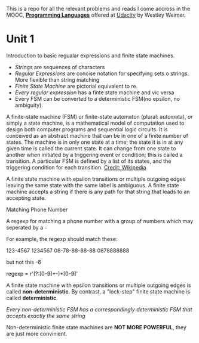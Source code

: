 This is a repo for all the relevant problems and reads I come accross in
the MOOC, [**Programming Languages**](https://www.udacity.com/course/cs262) offered at [Udacity](https://www.udacity.com) by Westley Weimer.


# Unit 1

Introduction to basic regualar expressions and finite state machines.

-  *Strings* are sequences of characters
-  *Regular Expressions* are concise notation for specifying sets o strings. More flexible than string matching
-  *Finite State Machine* are pictorial equivalent to re.
-  *Every regular expression* has a finte state machine and vic versa
-  Every FSM can be converted to a deterministic FSM(no epsilon, no ambiguity).

A finite-state machine (FSM) or finite-state automaton (plural: automata), or simply a state machine, is a mathematical model of computation used to design both computer programs and sequential logic circuits. It is conceived as an abstract machine that can be in one of a finite number of states. The machine is in only one state at a time; the state it is in at any given time is called the current state. It can change from one state to another when initiated by a triggering event or condition; this is called a transition. A particular FSM is defined by a list of its states, and the triggering condition for each transition.
[Credit: Wikipedia](http://en.wikipedia.org/wiki/Finite-state_machine)

A finite state machine with epsilon transitions or multiple outgoing edges leaving the same state with the same label is ambiguous. A finite state machine accepts a string if there is any path for that string that leads to an accepting state. 

Matching Phone Number

A regexp for matching a phone number with a group of numbers which may seperated
by a `-`

For example, the regexp should match these:

123-4567
1234567
08-78-88-88-88
0878888888

but not this
-6

regexp = r'(?:[0-9]+-)*[0-9]'

A finite state machine with epsilon transitions or multiple outgoing edges is called **non-deterministic**. By contrast, a "lock-step" finite state machine is called **deterministic**.

*Every non-deterministic FSM has a correspondingly deterministic FSM that accepts exactly the same string*

Non-deterministic finite state machines are **NOT MORE POWERFUL**, they are just more convinient.

